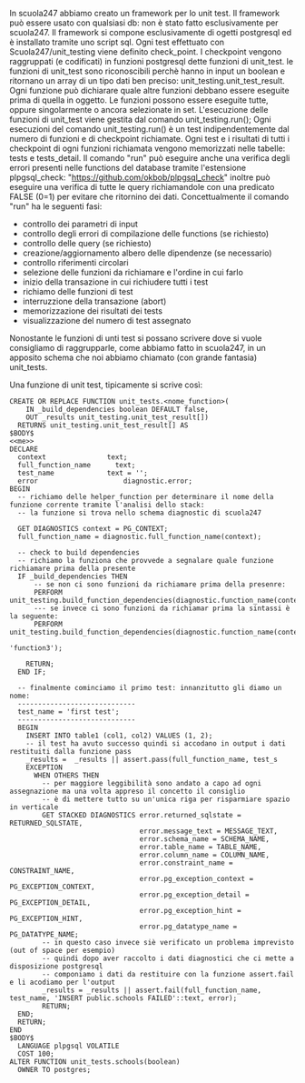 In scuola247 abbiamo creato un framework per lo unit test.
Il framework può essere usato con qualsiasi db: non è stato fatto esclusivamente per scuola247.
Il framework si compone esclusivamente di ogetti postgresql ed è installato tramite uno script sql.
Ogni test effettuato con Scuola247/unit_testing viene definito check_point.
I checkpoint vengono raggruppati (e codificati) in funzioni postgresql dette funzioni di unit_test.
le funzioni di unit_test sono riconoscibili perchè hanno in input un boolean e ritornano un array di un tipo dati ben preciso: unit_testing.unit_test_result.
Ogni funzione può dichiarare quale altre funzioni debbano essere eseguite prima di quella in oggetto.
Le funzioni possono essere eseguite tutte, oppure singolarmente o ancora selezionate in set.
L'esecuzione delle funzioni di unit_test viene gestita dal comando unit_testing.run();
Ogni esecuzioni del comando unit_testing.run() è un test indipendentemente dal numero di funzioni e di checkpoint richiamate.
Ogni test e i risultati di tutti i checkpoint di ogni funzioni richiamata vengono memorizzati nelle tabelle: tests e tests_detail.
Il comando "run" può eseguire anche una verifica degli errori presenti nelle functions del database tramite l'estensione plpgsql_check:
"https://github.com/okbob/plpgsql_check" inoltre può eseguire una verifica di tutte le query richiamandole con una predicato FALSE (0=1)
per evitare che ritornino dei dati.
Concettualmente il comando "run" ha le seguenti fasi:

- controllo dei parametri di input
- controllo degli errori di compilazione delle functions (se richiesto)
- controllo delle query (se richiesto)
- creazione/aggiornamento albero delle dipendenze (se necessario)
- controllo riferimenti circolari
- selezione delle funzioni da richiamare e l'ordine in cui farlo
- inizio della transazione in cui richiudere tutti i test
- richiamo delle funzioni di test
- interruzzione della transazione (abort)
-  memorizzazione dei risultati dei tests 
- visualizzazione del numero di test assegnato

Nonostante le funzioni di unti test si possano scrivere dove si vuole consigliamo di raggrupparle, come abbiamo fatto in scuola247,
in un apposito schema che noi abbiamo chiamato (con grande fantasia) unit_tests.

Una funzione di unit test, tipicamente si scrive così:

```
CREATE OR REPLACE FUNCTION unit_tests.<nome_function>(
    IN _build_dependencies boolean DEFAULT false,
    OUT _results unit_testing.unit_test_result[])
  RETURNS unit_testing.unit_test_result[] AS
$BODY$
<<me>>
DECLARE 
  context               text;
  full_function_name 	  text;
  test_name	          	text = '';
  error			            diagnostic.error;
BEGIN
  -- richiamo delle helper_function per determinare il nome della funzione corrente tramite l'analisi dello stack:
  -- la funzione si trova nello schema diagnostic di scuola247
  
  GET DIAGNOSTICS context = PG_CONTEXT;
  full_function_name = diagnostic.full_function_name(context);
  
  -- check to build dependencies
  -- richiamo la funziona che provvede a segnalare quale funzione richiamare prima della presente
  IF _build_dependencies THEN
      -- se non ci sono funzioni da richiamare prima della presenre:
      PERFORM unit_testing.build_function_dependencies(diagnostic.function_name(context));
      --- se invece ci sono funzioni da richiamar prima la sintassi è la seguente:
      PERFORM unit_testing.build_function_dependencies(diagnostic.function_name(context),'funcion2',
                                                                                         'function3');
  
    RETURN;
  END IF;  
  
  -- finalmente cominciamo il primo test: innanzitutto gli diamo un nome:
  -----------------------------
  test_name = 'first test';
  -----------------------------
  BEGIN
    INSERT INTO table1 (col1, col2) VALUES (1, 2);
    -- il test ha avuto successo quindi si accodano in output i dati restituiti dalla funzione pass
    _results =  _results || assert.pass(full_function_name, test_s
    EXCEPTION
      WHEN OTHERS THEN 
        -- per maggiore leggibilità sono andato a capo ad ogni assegnazione ma una volta appreso il concetto il consiglio
        -- è di mettere tutto su un'unica riga per risparmiare spazio in verticale
        GET STACKED DIAGNOSTICS error.returned_sqlstate = RETURNED_SQLSTATE,
                                error.message_text = MESSAGE_TEXT, 
                                error.schema_name = SCHEMA_NAME, 
                                error.table_name = TABLE_NAME, 
                                error.column_name = COLUMN_NAME, 
                                error.constraint_name = CONSTRAINT_NAME, 
                                error.pg_exception_context = PG_EXCEPTION_CONTEXT, 
                                error.pg_exception_detail = PG_EXCEPTION_DETAIL, 
                                error.pg_exception_hint = PG_EXCEPTION_HINT, 
                                error.pg_datatype_name = PG_DATATYPE_NAME;
        -- in questo caso invece siè verificato un problema imprevisto (out of space per esempio)
        -- quindi dopo aver raccolto i dati diagnostici che ci mette a disposizione postgresql
        -- componiamo i dati da restituire con la funzione assert.fail e li acodiamo per l'output
        _results = _results || assert.fail(full_function_name, test_name, 'INSERT public.schools FAILED'::text, error);   
        RETURN; 
  END;
  RETURN;  
END
$BODY$
  LANGUAGE plpgsql VOLATILE
  COST 100;
ALTER FUNCTION unit_tests.schools(boolean)
  OWNER TO postgres;
```
